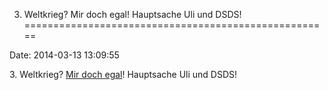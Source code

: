 3. Weltkrieg? Mir doch egal! Hauptsache Uli und DSDS!
=====================================================

Date: 2014-03-13 13:09:55

3\. Weltkrieg? [Mir doch
egal](http://www.spiegel.de/spam/satire-spiegel-online-ulrike-riep-3-weltkrieg-a-958399.html)!
Hauptsache Uli und DSDS!
